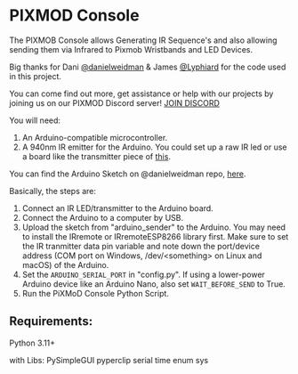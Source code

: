 # PIXMOD Console

The PIXMOB Console allows Generating IR Sequence's and also allowing sending them via Infrared to Pixmob Wristbands and LED Devices.

Big thanks for Dani [@danielweidman](https://github.com/danielweidman) & James [@Lyphiard](https://github.com/Lyphiard) for the code used in this project.

You can come find out more, get assistance or help with our projects by joining us on our PIXMOD Discord server! 
[JOIN DISCORD](https://discord.gg/UYqTjC7xp3)

You will need:

1. An Arduino-compatible microcontroller.
2. A 940nm IR emitter for the Arduino. You could set up a raw IR led or use a board like the transmitter piece of [this](https://www.amazon.com/Digital-Receiver-Transmitter-Arduino-Compatible/dp/B01E20VQD8/).

You can find the Arduino Sketch on @danielweidman repo, [here](https://github.com/danielweidman/pixmob-ir-reverse-engineering/tree/main/arduino_sender).

Basically, the steps are:
1. Connect an IR LED/transmitter to the Arduino board.
2. Connect the Arduino to a computer by USB.
3. Upload the sketch from &quot;arduino\_sender&quot; to the Arduino. You may need to install the IRremote or IRremoteESP8266 library first. Make sure to set the IR tranmitter data pin variable and note down the port/device address (COM port on Windows, /dev/\<something\> on Linux and macOS) of the Arduino.
4. Set the `ARDUINO_SERIAL_PORT` in "config.py". If using a lower-power Arduino device like an Arduino Nano, also set `WAIT_BEFORE_SEND` to True.
5. Run the PiXMoD Console Python Script.



## Requirements:
Python 3.11+

with Libs:
PySimpleGUI
pyperclip
serial
time
enum
sys
